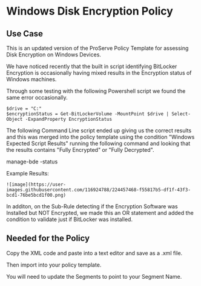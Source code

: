 # Windows Disk Encryption Policy

## Use Case

This is an updated version of the ProServe Policy Template for assessing Disk Encryption on Windows Devices.

We have noticed recently that the built in script identifying BitLocker Encryption is occasionally having mixed results in the Encryption status of Windows machines. 

Through some testing with the following Powershell script we found the same error occasionally. 

	$drive = "C:"
	$encryptionStatus = Get-BitLockerVolume -MountPoint $drive | Select-Object -ExpandProperty EncryptionStatus

The following Command Line script ended up giving us the correct results and this was merged into the policy template using the condition "Windows Expected Script Results" running the following command and looking that the results contains "Fully Encrypted" or "Fully Decrypted". 

  manage-bde -status
  
  Example Results:
    
    ![image](https://user-images.githubusercontent.com/116924788/224457468-f55817b5-df1f-43f3-bcd1-76be5bcd1f00.png)

In additon, on the Sub-Rule detecting if the Encryption Software was Installed but NOT Encrypted, we made this an OR statement and added the condition to validate just if BitLocker was installed. 


## Needed for the Policy

Copy the XML code and paste into a text editor and save as a .xml file.

Then import into your policy template. 

You will need to update the Segments to point to your Segment Name.
